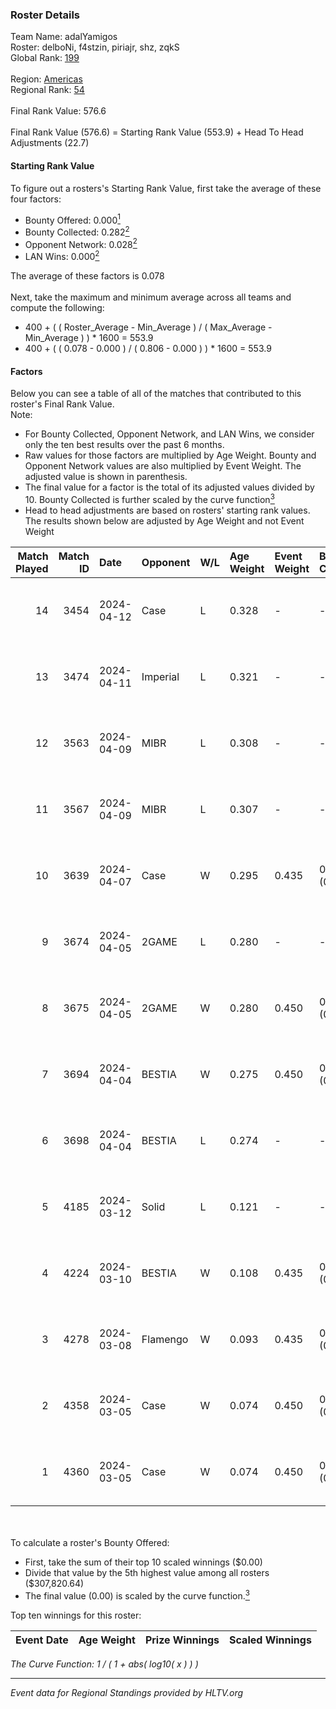 ### Roster Details<br />
Team Name: adalYamigos<br />
Roster: delboNi, f4stzin, piriajr, shz, zqkS<br />
Global Rank: [199](../../standings_global_2024_08_21.md)<br />
<br />
Region: [Americas]( ../../standings_americas_2024_08_21.md)<br />
Regional Rank: [54]( ../../standings_americas_2024_08_21.md)<br />
<br />
Final Rank Value:  576.6<br />
<br />
Final Rank Value (576.6) = Starting Rank Value (553.9) + Head To Head Adjustments (22.7)<br />

#### Starting Rank Value<br />
To figure out a rosters's Starting Rank Value, first take the average of these four factors:<br />
- Bounty Offered: 0.000[<sup>1</sup>](#table2)
- Bounty Collected: 0.282[<sup>2</sup>](#table1)
- Opponent Network: 0.028[<sup>2</sup>](#table1)
- LAN Wins: 0.000[<sup>2</sup>](#table1)

The average of these factors is 0.078<br />
<br />
Next, take the maximum and minimum average across all teams and compute the following:<br />
- 400 + ( ( Roster_Average - Min_Average ) / ( Max_Average - Min_Average ) ) * 1600 = 553.9
- 400 + ( ( 0.078 - 0.000 ) / ( 0.806 - 0.000 ) ) * 1600 = 553.9


#### Factors<br />
Below you can see a table of all of the matches that contributed to this roster's Final Rank Value.<br />
Note:<br />

- For Bounty Collected, Opponent Network, and LAN Wins, we consider only the ten best results over the past 6 months.
- Raw values for those factors are multiplied by Age Weight. Bounty and Opponent Network values are also multiplied by Event Weight. The adjusted value is shown in parenthesis.
- The final value for a factor is the total of its adjusted values divided by 10. Bounty Collected is further scaled by the curve function[<sup>3</sup>](#curveFunction)
- Head to head adjustments are based on rosters' starting rank values. The results shown below are adjusted by Age Weight and not Event Weight
<span id="table1"></span><br />


| Match Played | Match ID | Date       | Opponent | W/L | Age Weight | Event Weight | Bounty Collected | Opponent Network | LAN Wins  | H2H Adj. | Roster                               |
| -: | -: | :- | :- | :- | :- | :- | :- | :- | :- | -: | :- |
|           14 |     3454 | 2024-04-12 | Case     | L   | 0.328      | -            | -                | -                | -         |    -1.04 | delboNi, f4stzin, piriajr, shz, zqkS |
|           13 |     3474 | 2024-04-11 | Imperial | L   | 0.321      | -            | -                | -                | -         |    -0.37 | delboNi, f4stzin, piriajr, shz, zqkS |
|           12 |     3563 | 2024-04-09 | MIBR     | L   | 0.308      | -            | -                | -                | -         |    -0.12 | delboNi, f4stzin, piriajr, shz, zqkS |
|           11 |     3567 | 2024-04-09 | MIBR     | L   | 0.307      | -            | -                | -                | -         |    -0.12 | delboNi, f4stzin, piriajr, shz, zqkS |
|           10 |     3639 | 2024-04-07 | Case     | W   | 0.295      | 0.435        | 0.044 (0.006)    | 0.731 (0.094)    | 0 (0.000) |     8.41 | delboNi, f4stzin, piriajr, shz, zqkS |
|            9 |     3674 | 2024-04-05 | 2GAME    | L   | 0.280      | -            | -                | -                | -         |    -3.57 | delboNi, f4stzin, piriajr, shz, zqkS |
|            8 |     3675 | 2024-04-05 | 2GAME    | W   | 0.280      | 0.450        | 0.002 (0.000)    | 0.027 (0.003)    | 0 (0.000) |     5.36 | delboNi, f4stzin, piriajr, shz, zqkS |
|            7 |     3694 | 2024-04-04 | BESTIA   | W   | 0.275      | 0.450        | 0.113 (0.014)    | 0.804 (0.099)    | 0 (0.000) |     7.87 | delboNi, f4stzin, piriajr, shz, zqkS |
|            6 |     3698 | 2024-04-04 | BESTIA   | L   | 0.274      | -            | -                | -                | -         |    -0.77 | delboNi, f4stzin, piriajr, shz, zqkS |
|            5 |     4185 | 2024-03-12 | Solid    | L   | 0.121      | -            | -                | -                | -         |    -1.25 | delboNi, f4stzin, piriajr, shz, zqkS |
|            4 |     4224 | 2024-03-10 | BESTIA   | W   | 0.108      | 0.435        | 0.113 (0.005)    | 0.804 (0.038)    | 0 (0.000) |     3.13 | delboNi, f4stzin, piriajr, shz, zqkS |
|            3 |     4278 | 2024-03-08 | Flamengo | W   | 0.093      | 0.435        | 0.000 (0.000)    | 0.004 (0.000)    | 0 (0.000) |     0.85 | delboNi, f4stzin, piriajr, shz, zqkS |
|            2 |     4358 | 2024-03-05 | Case     | W   | 0.074      | 0.450        | 0.044 (0.001)    | 0.731 (0.024)    | 0 (0.000) |     2.15 | delboNi, f4stzin, piriajr, shz, zqkS |
|            1 |     4360 | 2024-03-05 | Case     | W   | 0.074      | 0.450        | 0.044 (0.001)    | 0.731 (0.024)    | 0 (0.000) |     2.15 | delboNi, f4stzin, piriajr, shz, zqkS |

<br />
<span id="table2"></span><br />
To calculate a roster's Bounty Offered:<br />

- First, take the sum of their top 10 scaled winnings ($0.00)
- Divide that value by the 5th highest value among all rosters ($307,820.64)
- The final value (0.00) is scaled by the curve function.[<sup>3</sup>](#curveFunction)

Top ten winnings for this roster:<br />

| Event Date | Age Weight | Prize Winnings | Scaled Winnings |
| :- | -: | :- | :- |


<span id="curveFunction"></span>_The Curve Function: 1 / ( 1 + abs( log10( x ) ) )_<br />

---
_Event data for Regional Standings provided by HLTV.org_<br />
